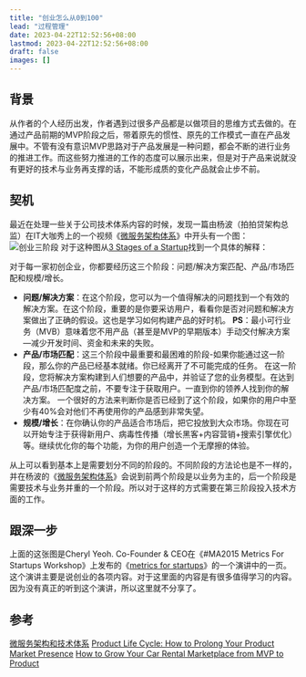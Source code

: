 ```yaml
---
title: "创业怎么从0到100"
lead: "过程管理"
date: 2023-04-22T12:52:56+08:00
lastmod: 2023-04-22T12:52:56+08:00
draft: false
images: []
---
```


## 背景
从作者的个人经历出发，作者遇到过很多产品都是以做项目的思维方式去做的。在通过产品前期的MVP阶段之后，带着原先的惯性、原先的工作模式一直在产品发展中。不管有没有意识MVP思路对于产品发展是一种问题，都会不断的进行业务的推进工作。而这些努力推进的工作的态度可以展示出来，但是对于产品来说就没有更好的技术与业务再支撑的话，不能形成质的变化产品就会止步不前。

## 契机
最近在处理一些关于公司技术体系内容的时候，发现一篇由杨波（拍拍贷架构总监）在IT大咖秀上的一个视频《[微服务架构体系](http://www.itdks.com/Home/Course/detail?id=580)》中开头有一个图：
![创业三阶段](images/process_management/04-01-01.webp)
对于这种图从[3 Stages of a Startup](https://startitup.co/guides/294/becoming-a-lean-startup-guru?view=whole)找到一个具体的解释：

对于每一家初创企业，你都要经历这三个阶段：问题/解决方案匹配、产品/市场匹配和规模/增长。
- **问题/解决方案**：在这个阶段，您可以为一个值得解决的问题找到一个有效的解决方案。在这个阶段，重要的是你要采访用户，看看你是否对问题和解决方案做出了正确的假设。这也是学习如何构建产品的好时机。
**PS**：最小可行业务（MVB）意味着您不用产品（甚至是MVP的早期版本）手动交付解决方案—减少开发时间、资金和未来的失败。
- **产品/市场匹配**：这三个阶段中最重要和最困难的阶段-如果你能通过这一阶段，那么你的产品已经基本就绪。你已经离开了不可能完成的任务。
在这一阶段，您将解决方案构建到人们想要的产品中，并验证了您的业务模型。在达到产品/市场匹配度之前，不要专注于获取用户。一直到你的领养人找到你的解决方案。
一个很好的方法来判断你是否已经到了这个阶段，如果你的用户中至少有40%会对他们不再使用你的产品感到非常失望。
- **规模/增长**：在你确认你的产品适合市场后，把它投放到大众市场。你现在可以开始专注于获得新用户、病毒性传播（增长黑客+内容营销+搜索引擎优化）等。继续优化你的每个功能，为你的用户创造一个无摩擦的体验。

从上可以看到基本上是需要划分不同的阶段的。不同阶段的方法论也是不一样的，并在杨波的《[微服务架构体系](http://www.itdks.com/Home/Course/detail?id=580)》会说到前两个阶段是以业务为主的，后一个阶段是需要技术与业务并重的一个阶段。所以对于这样的方式需要在第三阶段投入技术方面的工作。

## 跟深一步
上面的这张图是Cheryl Yeoh. Co-Founder & CEO在《#MA2015 Metrics For Startups Workshop》上发布的《[metrics for startups](https://www.slideshare.net/silverblue128/ma2015-metrics-for-startups-workshop)》的一个演讲中的一页。这个演讲主要是说创业的各项内容。对于这里面的内容是有很多值得学习的内容。因为没有真正的听到这个演讲，所以这里就不分享了。

## 参考
[微服务架构和技术体系](http://bos.itdks.com/13baf58ab95d4cdfa8c7bfe7e0e30bfd.pdf)
[Product Life Cycle: How to Prolong Your Product Market Presence](https://www.altexsoft.com/blog/business/product-life-cycle-how-to-extend-your-product-market-presence/)
[How to Grow Your Car Rental Marketplace from MVP to Product](https://apiko.com/blog/grow-your-car-rental-marketplace/)
